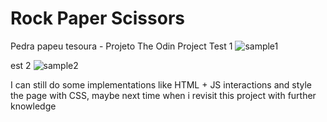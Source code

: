 # Rock Paper Scissors
 Pedra papeu tesoura - Projeto The Odin Project
Test 1
![sample1](https://user-images.githubusercontent.com/71563862/201814109-2036c04e-9ec4-4cfe-a6df-e284576b38d9.gif)

est 2
![sample2](https://user-images.githubusercontent.com/71563862/201814244-7466a2e7-6271-466c-8522-74272ba1e8cd.gif)


I can still do some implementations like HTML + JS interactions and style the page with CSS, maybe next time when i revisit this project with further knowledge

